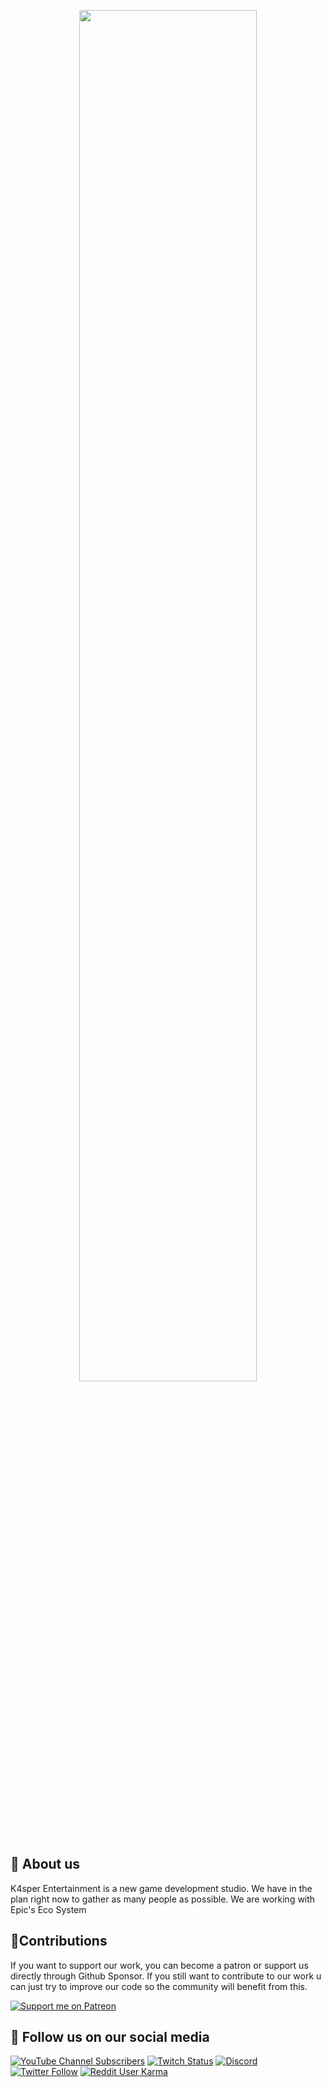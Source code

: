 <p align="center">
  <img width="75%" height="75%" src="https://i.imgur.com/au03GVa.png">
</p>

## 👋 About us
K4sper Entertainment is a new game development studio. We have in the plan right now to gather as many people as possible. We are working with Epic's Eco System

## 📩Contributions
If you want to support our work, you can become a patron or support us directly through Github Sponsor. If you still want to contribute to our work u can just try to improve our code so the community will benefit from this.

[![Support me on Patreon](https://img.shields.io/endpoint.svg?url=https%3A%2F%2Fshieldsio-patreon.vercel.app%2Fapi%3Fusername%3DK4sperEntertainment%26type%3Dpatrons&style=for-the-badge)](https://patreon.com/K4sperEntertainment)

## 🔗 Follow us on our social media
[![YouTube Channel Subscribers](https://img.shields.io/youtube/channel/subscribers/UC427b1bBRT9G7QcgbYIYrNQ?color=%23FF0000&label=Youtube&logo=youtube&logoColor=%23FF0000&style=for-the-badge)](https://www.youtube.com/channel/UC427b1bBRT9G7QcgbYIYrNQ)
[![Twitch Status](https://img.shields.io/twitch/status/k4sper_entertainment?color=blueviolet&logo=twitch&logoColor=blueviolet&style=for-the-badge)](https://www.twitch.tv/k4sper_entertainment)
[![Discord](https://img.shields.io/discord/919289477871042580?color=%235865f2&label=Discord&logo=discord&logoColor=%235865f2&style=for-the-badge)](https://discord.gg/56AVvNKegN)
[![Twitter Follow](https://img.shields.io/twitter/follow/K4sperEnt?color=blue&label=Twitter&logo=twitter&style=for-the-badge)](https://twitter.com/K4sperEnt)
[![Reddit User Karma](https://img.shields.io/reddit/user-karma/link/K4sperEntertainment?color=%23FF4500&label=Reddit&logo=reddit&logoColor=%23FF4500&style=for-the-badge)](https://www.reddit.com/user/K4sperEntertainment)
